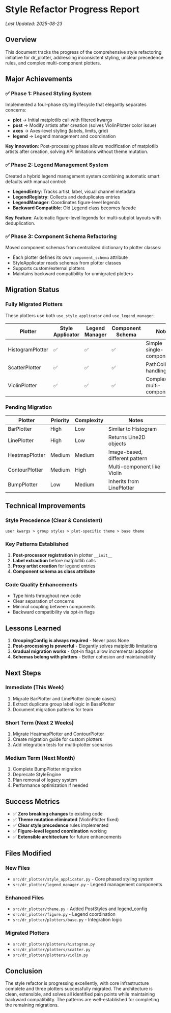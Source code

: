 # Style Refactor Progress Report

*Last Updated: 2025-08-23*

## Overview

This document tracks the progress of the comprehensive style refactoring initiative for dr_plotter, addressing inconsistent styling, unclear precedence rules, and complex multi-component plotters.

## Major Achievements

### ✅ Phase 1: Phased Styling System
Implemented a four-phase styling lifecycle that elegantly separates concerns:
- **plot** → Initial matplotlib call with filtered kwargs
- **post** → Modify artists after creation (solves ViolinPlotter color issue)
- **axes** → Axes-level styling (labels, limits, grid)
- **legend** → Legend management and coordination

**Key Innovation**: Post-processing phase allows modification of matplotlib artists after creation, solving API limitations without theme mutation.

### ✅ Phase 2: Legend Management System
Created a hybrid legend management system combining automatic smart defaults with manual control:
- **LegendEntry**: Tracks artist, label, visual channel metadata
- **LegendRegistry**: Collects and deduplicates entries
- **LegendManager**: Coordinates figure-level legends
- **Backward Compatible**: Old Legend class becomes facade

**Key Feature**: Automatic figure-level legends for multi-subplot layouts with deduplication.

### ✅ Phase 3: Component Schema Refactoring
Moved component schemas from centralized dictionary to plotter classes:
- Each plotter defines its own `component_schema` attribute
- StyleApplicator reads schemas from plotter classes
- Supports custom/external plotters
- Maintains backward compatibility for unmigrated plotters

## Migration Status

### Fully Migrated Plotters
These plotters use both `use_style_applicator` and `use_legend_manager`:

| Plotter | Style Applicator | Legend Manager | Component Schema | Notes |
|---------|-----------------|----------------|------------------|-------|
| HistogramPlotter | ✅ | ✅ | ✅ | Simple single-component |
| ScatterPlotter | ✅ | ✅ | ✅ | PathCollection handling |
| ViolinPlotter | ✅ | ✅ | ✅ | Complex multi-component |

### Pending Migration

| Plotter | Priority | Complexity | Notes |
|---------|----------|------------|-------|
| BarPlotter | High | Low | Similar to Histogram |
| LinePlotter | High | Low | Returns Line2D objects |
| HeatmapPlotter | Medium | Medium | Image-based, different pattern |
| ContourPlotter | Medium | High | Multi-component like Violin |
| BumpPlotter | Low | Medium | Inherits from LinePlotter |

## Technical Improvements

### Style Precedence (Clear & Consistent)
```
user kwargs > group styles > plot-specific theme > base theme
```

### Key Patterns Established
1. **Post-processor registration** in plotter `__init__`
2. **Label extraction** before matplotlib calls
3. **Proxy artist creation** for legend entries
4. **Component schema as class attribute**

### Code Quality Enhancements
- Type hints throughout new code
- Clear separation of concerns
- Minimal coupling between components
- Backward compatibility via opt-in flags

## Lessons Learned

1. **GroupingConfig is always required** - Never pass None
2. **Post-processing is powerful** - Elegantly solves matplotlib limitations
3. **Gradual migration works** - Opt-in flags allow incremental adoption
4. **Schemas belong with plotters** - Better cohesion and maintainability

## Next Steps

### Immediate (This Week)
1. Migrate BarPlotter and LinePlotter (simple cases)
2. Extract duplicate group label logic in BasePlotter
3. Document migration patterns for team

### Short Term (Next 2 Weeks)
1. Migrate HeatmapPlotter and ContourPlotter
2. Create migration guide for custom plotters
3. Add integration tests for multi-plotter scenarios

### Medium Term (Next Month)
1. Complete BumpPlotter migration
2. Deprecate StyleEngine
3. Plan removal of legacy system
4. Performance optimization if needed

## Success Metrics

- ✅ **Zero breaking changes** to existing code
- ✅ **Theme mutation eliminated** (ViolinPlotter fixed)
- ✅ **Clear style precedence** rules implemented
- ✅ **Figure-level legend coordination** working
- ✅ **Extensible architecture** for future enhancements

## Files Modified

### New Files
- `src/dr_plotter/style_applicator.py` - Core phased styling system
- `src/dr_plotter/legend_manager.py` - Legend management components

### Enhanced Files
- `src/dr_plotter/theme.py` - Added PostStyles and legend_config
- `src/dr_plotter/figure.py` - Legend coordination
- `src/dr_plotter/plotters/base.py` - Integration logic

### Migrated Plotters
- `src/dr_plotter/plotters/histogram.py`
- `src/dr_plotter/plotters/scatter.py`
- `src/dr_plotter/plotters/violin.py`

## Conclusion

The style refactor is progressing excellently, with core infrastructure complete and three plotters successfully migrated. The architecture is clean, extensible, and solves all identified pain points while maintaining backward compatibility. The patterns are well-established for completing the remaining migrations.